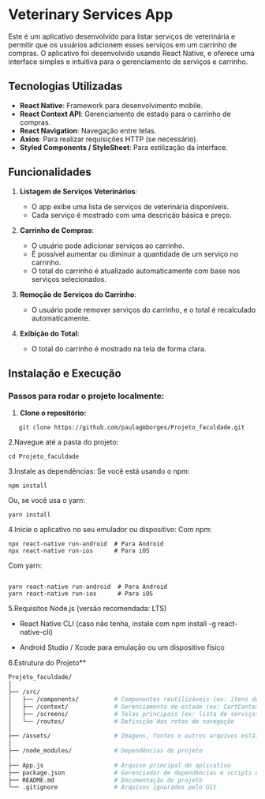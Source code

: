 # **Veterinary Services App**

Este é um aplicativo desenvolvido para listar serviços de veterinária e permitir que os usuários adicionem esses serviços em um carrinho de compras. O aplicativo foi desenvolvido usando React Native, e oferece uma interface simples e intuitiva para o gerenciamento de serviços e carrinho.

## **Tecnologias Utilizadas**

- **React Native**: Framework para desenvolvimento mobile.
- **React Context API**: Gerenciamento de estado para o carrinho de compras.
- **React Navigation**: Navegação entre telas.
- **Axios**: Para realizar requisições HTTP (se necessário).
- **Styled Components / StyleSheet**: Para estilização da interface.

## **Funcionalidades**

1. **Listagem de Serviços Veterinários**:
   - O app exibe uma lista de serviços de veterinária disponíveis.
   - Cada serviço é mostrado com uma descrição básica e preço.

2. **Carrinho de Compras**:
   - O usuário pode adicionar serviços ao carrinho.
   - É possível aumentar ou diminuir a quantidade de um serviço no carrinho.
   - O total do carrinho é atualizado automaticamente com base nos serviços selecionados.

3. **Remoção de Serviços do Carrinho**:
   - O usuário pode remover serviços do carrinho, e o total é recalculado automaticamente.

4. **Exibição do Total**:
   - O total do carrinho é mostrado na tela de forma clara.

## **Instalação e Execução**

### **Passos para rodar o projeto localmente:**

1. **Clone o repositório:**
````
   git clone https://github.com/paulagmborges/Projeto_faculdade.git
````

2.Navegue até a pasta do projeto:

````
cd Projeto_faculdade
````

3.Instale as dependências:
Se você está usando o npm:

````
npm install
````
Ou, se você usa o yarn:
````
yarn install
````
4.Inicie o aplicativo no seu emulador ou dispositivo:
Com npm:
````
npx react-native run-android  # Para Android
npx react-native run-ios      # Para iOS
````
Com yarn:

````

yarn react-native run-android  # Para Android
yarn react-native run-ios      # Para iOS
````
5.Requisitos
Node.js (versão recomendada: LTS)<br>

- React Native CLI (caso não tenha, instale com npm install -g react-native-cli)<br>

- Android Studio / Xcode para emulação ou um dispositivo físico <br>

6.Estrutura do Projeto**

```bash
Projeto_faculdade/
│
├── /src/
│   ├── /components/          # Componentes reutilizáveis (ex: itens de lista, botões, carrinho)
│   ├── /context/             # Gerenciamento de estado (ex: CartContext)
│   ├── /screens/             # Telas principais (ex: lista de serviços, carrinho)
│   └── /routes/              # Definição das rotas de navegação
│
├── /assets/                  # Imagens, fontes e outros arquivos estáticos
│
├── /node_modules/            # Dependências do projeto
│
├── App.js                    # Arquivo principal do aplicativo
├── package.json              # Gerenciador de dependências e scripts do projeto
├── README.md                 # Documentação do projeto
└── .gitignore                # Arquivos ignorados pelo Git
